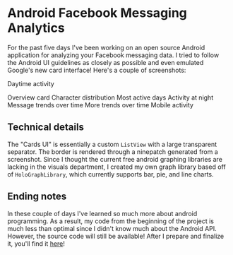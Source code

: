 # Android Facebook Messaging Analytics

For the past five days I've been working on an open source Android application for
analyzing your Facebook messaging data. I tried to follow the Android UI guidelines
as closely as possible and even emulated Google's new card interface! Here's a couple of screenshots:

<photo cloudinary src="a_z1rgtr.png">Daytime activity</photo>

<!--more-->

<photo cloudinary src="b_lg3llw.png">Overview card</photo>
<photo cloudinary src="c_dbse7z.png">Character distribution</photo>
<photo cloudinary src="d_h6d0pn.png">Most active days</photo>
<photo cloudinary src="e_qk9d0s.png">Activity at night</photo>
<photo cloudinary src="f_eiuuoq.png">Message trends over time</photo>
<photo cloudinary src="g_ffy6cr.png">More trends over time</photo>
<photo cloudinary src="h_vduduk.png">Mobile activity</photo>

## Technical details

The "Cards UI" is essentially a custom `ListView` with a large transparent separator.
The border is rendered through a ninepatch generated from a screenshot. Since I thought the current
free android graphing libraries are lacking in the visuals department, I created my own
graph library based off of `HoloGraphLibrary`, which currently supports bar, pie, and line charts.

## Ending notes

In these couple of days I've learned so much more about android programming. As a result, my code
from the beginning of the project is much less than optimal since I didn't know much about the Android API.
However, the source code will still be available! After I prepare and finalize it, you'll find it [here](http://github.com/scen/)!